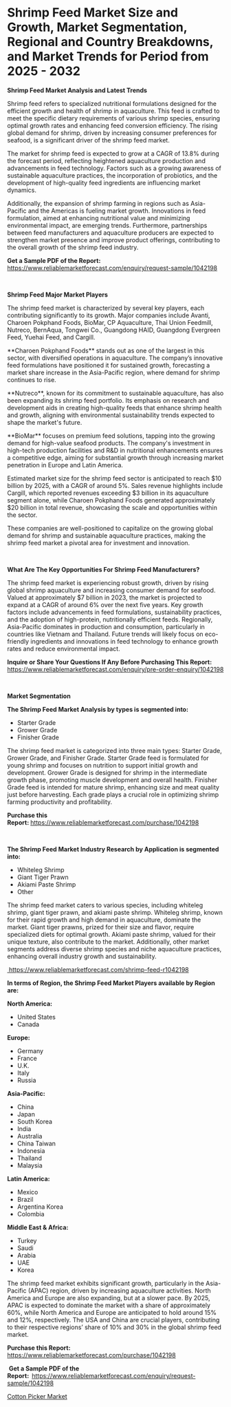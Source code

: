 <p><h1>Shrimp Feed Market Size and Growth, Market Segmentation, Regional and Country Breakdowns, and Market Trends for Period from 2025 -  2032</h1></p><p><strong>Shrimp Feed Market Analysis and Latest Trends</strong></p>
<p><p>Shrimp feed refers to specialized nutritional formulations designed for the efficient growth and health of shrimp in aquaculture. This feed is crafted to meet the specific dietary requirements of various shrimp species, ensuring optimal growth rates and enhancing feed conversion efficiency. The rising global demand for shrimp, driven by increasing consumer preferences for seafood, is a significant driver of the shrimp feed market.</p><p>The market for shrimp feed is expected to grow at a CAGR of 13.8% during the forecast period, reflecting heightened aquaculture production and advancements in feed technology. Factors such as a growing awareness of sustainable aquaculture practices, the incorporation of probiotics, and the development of high-quality feed ingredients are influencing market dynamics. </p><p>Additionally, the expansion of shrimp farming in regions such as Asia-Pacific and the Americas is fueling market growth. Innovations in feed formulation, aimed at enhancing nutritional value and minimizing environmental impact, are emerging trends. Furthermore, partnerships between feed manufacturers and aquaculture producers are expected to strengthen market presence and improve product offerings, contributing to the overall growth of the shrimp feed industry.</p></p>
<p><strong>Get a Sample PDF of the Report:&nbsp;</strong> <a href="https://www.reliablemarketforecast.com/enquiry/request-sample/1042198?utm_campaign=2603&utm_medium=2&utm_source=Github&utm_content=ia&utm_term=30032025&utm_id=shrimp-feed">https://www.reliablemarketforecast.com/enquiry/request-sample/1042198</a></p>
<p>&nbsp;</p>
<p><strong>Shrimp Feed Major Market Players</strong></p>
<p><p>The shrimp feed market is characterized by several key players, each contributing significantly to its growth. Major companies include Avanti, Charoen Pokphand Foods, BioMar, CP Aquaculture, Thai Union Feedmill, Nutreco, BernAqua, Tongwei Co., Guangdong HAID, Guangdong Evergreen Feed, Yuehai Feed, and Cargill. </p><p>**Charoen Pokphand Foods** stands out as one of the largest in this sector, with diversified operations in aquaculture. The company’s innovative feed formulations have positioned it for sustained growth, forecasting a market share increase in the Asia-Pacific region, where demand for shrimp continues to rise.</p><p>**Nutreco**, known for its commitment to sustainable aquaculture, has also been expanding its shrimp feed portfolio. Its emphasis on research and development aids in creating high-quality feeds that enhance shrimp health and growth, aligning with environmental sustainability trends expected to shape the market's future.</p><p>**BioMar** focuses on premium feed solutions, tapping into the growing demand for high-value seafood products. The company's investment in high-tech production facilities and R&D in nutritional enhancements ensures a competitive edge, aiming for substantial growth through increasing market penetration in Europe and Latin America. </p><p>Estimated market size for the shrimp feed sector is anticipated to reach $10 billion by 2025, with a CAGR of around 5%. Sales revenue highlights include Cargill, which reported revenues exceeding $3 billion in its aquaculture segment alone, while Charoen Pokphand Foods generated approximately $20 billion in total revenue, showcasing the scale and opportunities within the sector.</p><p>These companies are well-positioned to capitalize on the growing global demand for shrimp and sustainable aquaculture practices, making the shrimp feed market a pivotal area for investment and innovation.</p></p>
<p>&nbsp;</p>
<p><strong>What Are The Key Opportunities For Shrimp Feed Manufacturers?</strong></p>
<p><p>The shrimp feed market is experiencing robust growth, driven by rising global shrimp aquaculture and increasing consumer demand for seafood. Valued at approximately $7 billion in 2023, the market is projected to expand at a CAGR of around 6% over the next five years. Key growth factors include advancements in feed formulations, sustainability practices, and the adoption of high-protein, nutritionally efficient feeds. Regionally, Asia-Pacific dominates in production and consumption, particularly in countries like Vietnam and Thailand. Future trends will likely focus on eco-friendly ingredients and innovations in feed technology to enhance growth rates and reduce environmental impact.</p></p>
<p><strong>Inquire or Share Your Questions If Any Before Purchasing This Report:</strong> <a href="https://www.reliablemarketforecast.com/enquiry/pre-order-enquiry/1042198?utm_campaign=2603&utm_medium=2&utm_source=Github&utm_content=ia&utm_term=30032025&utm_id=shrimp-feed">https://www.reliablemarketforecast.com/enquiry/pre-order-enquiry/1042198</a></p>
<p>&nbsp;</p>
<p><strong>Market Segmentation</strong></p>
<p><strong>The Shrimp Feed Market Analysis by types is segmented into:</strong></p>
<p><ul><li>Starter Grade</li><li>Grower Grade</li><li>Finisher Grade</li></ul></p>
<p><p>The shrimp feed market is categorized into three main types: Starter Grade, Grower Grade, and Finisher Grade. Starter Grade feed is formulated for young shrimp and focuses on nutrition to support initial growth and development. Grower Grade is designed for shrimp in the intermediate growth phase, promoting muscle development and overall health. Finisher Grade feed is intended for mature shrimp, enhancing size and meat quality just before harvesting. Each grade plays a crucial role in optimizing shrimp farming productivity and profitability.</p></p>
<p><strong>Purchase this Report:&nbsp;</strong><a href="https://www.reliablemarketforecast.com/purchase/1042198?utm_campaign=2603&utm_medium=2&utm_source=Github&utm_content=ia&utm_term=30032025&utm_id=shrimp-feed">https://www.reliablemarketforecast.com/purchase/1042198</a></p>
<p>&nbsp;</p>
<p><strong>The Shrimp Feed Market Industry Research by Application is segmented into:</strong></p>
<p><ul><li>Whiteleg Shrimp</li><li>Giant Tiger Prawn</li><li>Akiami Paste Shrimp</li><li>Other</li></ul></p>
<p><p>The shrimp feed market caters to various species, including whiteleg shrimp, giant tiger prawn, and akiami paste shrimp. Whiteleg shrimp, known for their rapid growth and high demand in aquaculture, dominate the market. Giant tiger prawns, prized for their size and flavor, require specialized diets for optimal growth. Akiami paste shrimp, valued for their unique texture, also contribute to the market. Additionally, other market segments address diverse shrimp species and niche aquaculture practices, enhancing overall industry growth and sustainability.</p></p>
<p><a href="https://www.reliablemarketforecast.com/shrimp-feed-r1042198?utm_campaign=2603&utm_medium=2&utm_source=Github&utm_content=ia&utm_term=30032025&utm_id=shrimp-feed">&nbsp;https://www.reliablemarketforecast.com/shrimp-feed-r1042198</a></p>
<p><strong>In terms of Region, the Shrimp Feed Market Players available by Region are:</strong></p>
<p>
    <p> <strong> North America: </strong>
        <ul>
            <li>United States</li>
            <li>Canada</li>
        </ul>
        </p> 
    <p> <strong> Europe: </strong>
        <ul>
            <li>Germany</li>
            <li>France</li>
            <li>U.K.</li>
            <li>Italy</li>
            <li>Russia</li>
        </ul>
        </p> 
    <p> <strong> Asia-Pacific: </strong>
        <ul>
            <li>China</li>
            <li>Japan</li>
            <li>South Korea</li>
            <li>India</li>
            <li>Australia</li>
            <li>China Taiwan</li>
            <li>Indonesia</li>
            <li>Thailand</li>
            <li>Malaysia</li>
        </ul>
        </p> 
    <p> <strong> Latin America: </strong>
        <ul>
            <li>Mexico</li>
            <li>Brazil</li>
            <li>Argentina Korea</li>
            <li>Colombia</li>
        </ul>
        </p> 
    <p> <strong> Middle East & Africa: </strong>
        <ul>
            <li>Turkey</li>
            <li>Saudi</li>
            <li>Arabia</li>
            <li>UAE</li>
            <li>Korea</li>
        </ul>
    </p>
    </p>
<p><p>The shrimp feed market exhibits significant growth, particularly in the Asia-Pacific (APAC) region, driven by increasing aquaculture activities. North America and Europe are also expanding, but at a slower pace. By 2025, APAC is expected to dominate the market with a share of approximately 60%, while North America and Europe are anticipated to hold around 15% and 12%, respectively. The USA and China are crucial players, contributing to their respective regions’ share of 10% and 30% in the global shrimp feed market.</p></p>
<p><strong>Purchase this Report: </strong><a href="https://www.reliablemarketforecast.com/purchase/1042198?utm_campaign=2603&utm_medium=2&utm_source=Github&utm_content=ia&utm_term=30032025&utm_id=shrimp-feed">https://www.reliablemarketforecast.com/purchase/1042198</a></p>
<p>&nbsp;<strong>Get a Sample PDF of the Report:&nbsp;&nbsp;</strong><a href="https://www.reliablemarketforecast.com/enquiry/request-sample/1042198?utm_campaign=2603&utm_medium=2&utm_source=Github&utm_content=ia&utm_term=30032025&utm_id=shrimp-feed">https://www.reliablemarketforecast.com/enquiry/request-sample/1042198</a></p>
<p><strong></strong></p>
<p><p><a href="https://github.com/ccreola81/Market-Research-Report-List-1/blob/main/cotton-picker-market.md?utm_campaign=2603&utm_medium=2&utm_source=Github&utm_content=ia&utm_term=30032025&utm_id=shrimp-feed">Cotton Picker Market</a></p></p>